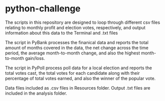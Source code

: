 # python-challenge

The scripts in this repository are designed to loop through different csv files relating to monthly profit and election votes, respectively, and output information about this data to the Terminal and .txt files

The script in PyBank processes the finanical data and reports the total amount of months covered in the data, the net change across the time period, the average month-to-month change, and also the highest month-to-month gain/loss.

The script in PyPoll process poll data for a local election and reports the total votes cast, the total votes for each candidate along with their percentage of total votes earned, and also the winner of the popular vote.

Data files included as .csv files in Resources folder.
Output .txt files are included in the analysis folder.
